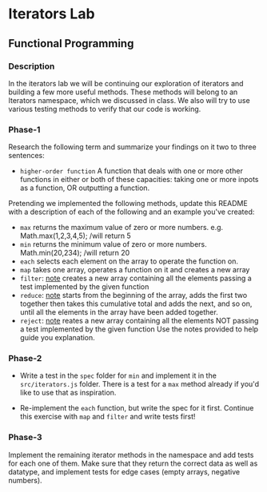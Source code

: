# Iterators Lab
## Functional Programming


### Description

In the iterators lab we will be continuing our exploration of iterators and building a few more useful methods. These methods will belong to an Iterators namespace, which we discussed in class. We also will try to use various testing methods to verify that our code is working.


### Phase-1

Research the following term and summarize your findings on it two to three sentences:

* `higher-order function`
	A function that deals with one or more other functions in either or both of these capacities: taking one or more inpots as a function, OR outputting a function. 

Pretending we implemented the following methods, update this README with a description of each of the following and an example you've created:

* `max`
	returns the maximum value of zero or more numbers.
	e.g.
	Math.max(1,2,3,4,5);
	/will return 5
* `min`
	returns the minimum value of zero or more numbers.
 	Math.min(20,234);
 	/will return 20
* `each`
	selects each element on the array to operate the function on.
* `map`
	takes one array, operates a function on it and creates a new array
* `filter`: [note](https://developer.mozilla.org/en-US/docs/Web/JavaScript/Reference/Global_Objects/Array/filter)
	creates a new array containing all the elements passing a test implemented by the given function
* `reduce`: [note](https://developer.mozilla.org/en-US/docs/Web/JavaScript/Reference/Global_Objects/Array/reduce)
	starts from the beginning of the array, adds the first two together then takes this cumulative total and adds the next, and so on, until all the elements in the array have been added together.
* `reject`: [note](http://underscorejs.org/#reject)
	reates a new array containing all the elements NOT passing a test implemented by the given function
Use the notes provided to help guide you explanation.


### Phase-2

* Write a test in the `spec` folder for `min` and implement it in the `src/iterators.js` folder. There is a test for a `max` method already if you'd like to use that as inspiration.

* Re-implement the `each` function, but write the spec for it first. Continue this exercise with `map` and `filter` and write tests first!


### Phase-3

Implement the remaining iterator methods in the namespace and add tests for each one of them. Make sure that they return the correct data as well as datatype, and implement tests for edge cases (empty arrays, negative numbers).

